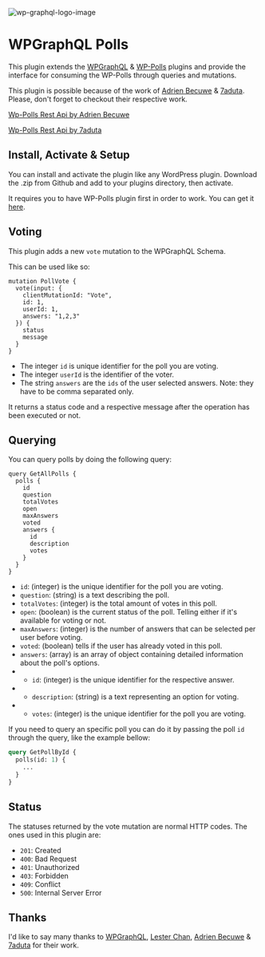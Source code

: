 ![wp-graphql-logo-image]

# WPGraphQL Polls

This plugin extends the [WPGraphQL][wp-graphql-url] & [WP-Polls][wp-polls-url] plugins and provide the interface for consuming the WP-Polls through queries and mutations.

This plugin is possible because of the work of [Adrien Becuwe][adrien-becuwe-url] & [7aduta][7aduta-url]. Please, don't forget to checkout their respective work.

[Wp-Polls Rest Api by Adrien Becuwe][wp-polls-rest-api-by-adrien-url]

[Wp-Polls Rest Api by 7aduta][wp-polls-rest-api-by-7aduta-url]

## Install, Activate & Setup

You can install and activate the plugin like any WordPress plugin. Download the .zip from Github and add to your plugins directory, then activate.

It requires you to have WP-Polls plugin first in order to work. You can get it <a href="https://github.com/lesterchan/wp-polls" target="_blank">here</a>.

## Voting

This plugin adds a new `vote` mutation to the WPGraphQL Schema.

This can be used like so:

```
mutation PollVote {
  vote(input: {
    clientMutationId: "Vote",
    id: 1,
    userId: 1,
    answers: "1,2,3"
  }) {
    status
    message
  }
}
```

- The integer `id` is unique identifier for the poll you are voting.
- The integer `userId` is the identifier of the voter.
- The string `answers` are the `ids` of the user selected answers. Note: they have to be comma separated only.

It returns a status code and a respective message after the operation has been executed or not.

## Querying

You can query polls by doing the following query:

```
query GetAllPolls {
  polls {
    id
    question
    totalVotes
    open
    maxAnswers
    voted
    answers {
      id
      description
      votes
    }
  }
}
```

- `id`: (integer) is the unique identifier for the poll you are voting.
- `question`: (string) is a text describing the poll.
- `totalVotes`: (integer) is the total amount of votes in this poll.
- `open`: (boolean) is the current status of the poll. Telling either if it's available for voting or not.
- `maxAnswers`: (integer) is the number of answers that can be selected per user before voting.
- `voted`: (boolean) tells if the user has already voted in this poll.
- `answers`: (array) is an array of object containing detailed information about the poll's options.
- - `id`: (integer) is the unique identifier for the respective answer.
- - `description`: (string) is a text representing an option for voting.
- - `votes`: (integer) is the unique identifier for the poll you are voting.

If you need to query an specific poll you can do it by passing the poll `id` through the query, like the example bellow:

```graphql
query GetPollById {
  polls(id: 1) {
    ...
  }
}
```

## Status

The statuses returned by the vote mutation are normal HTTP codes. The ones used in this plugin are:

- `201`: Created
- `400`: Bad Request
- `401`: Unauthorized
- `403`: Forbidden
- `409`: Conflict
- `500`: Internal Server Error

## Thanks

I'd like to say many thanks to [WPGraphQL][wp-graphql-url], [Lester Chan][lester-chan-url], [Adrien Becuwe][adrien-becuwe-url] & [7aduta][7aduta-url] for their work.

[wp-graphql-url]: https://github.com/wp-graphql/wp-graphql
[wp-polls-url]: https://github.com/lesterchan/wp-polls
[lester-chan-url]: https://github.com/lesterchan
[adrien-becuwe-url]: https://github.com/adrinoe
[7aduta-url]: https://github.com/7aduta
[wp-polls-rest-api-by-adrien-url]: https://github.com/adrinoe/wp-polls-rest-api
[wp-polls-rest-api-by-7aduta-url]: https://gist.github.com/7aduta/2bfe5788fa2186255ebe1339ed01fb37
[wp-graphql-logo-image]: https://www.wpgraphql.com/wp-content/uploads/2017/06/wpgraphql-logo-e1502819081849.png
